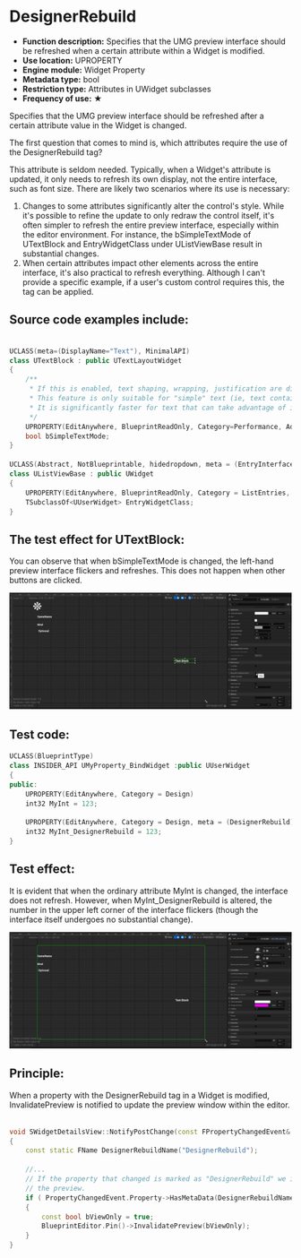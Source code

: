 # DesignerRebuild

- **Function description:** Specifies that the UMG preview interface should be refreshed when a certain attribute within a Widget is modified.
- **Use location:** UPROPERTY
- **Engine module:** Widget Property
- **Metadata type:** bool
- **Restriction type:** Attributes in UWidget subclasses
- **Frequency of use:** ★

Specifies that the UMG preview interface should be refreshed after a certain attribute value in the Widget is changed.

The first question that comes to mind is, which attributes require the use of the DesignerRebuild tag?

This attribute is seldom needed. Typically, when a Widget's attribute is updated, it only needs to refresh its own display, not the entire interface, such as font size. There are likely two scenarios where its use is necessary:

1. Changes to some attributes significantly alter the control's style. While it's possible to refine the update to only redraw the control itself, it's often simpler to refresh the entire preview interface, especially within the editor environment. For instance, the bSimpleTextMode of UTextBlock and EntryWidgetClass under UListViewBase result in substantial changes.
2. When certain attributes impact other elements across the entire interface, it's also practical to refresh everything. Although I can't provide a specific example, if a user's custom control requires this, the tag can be applied.

## Source code examples include:

```cpp

UCLASS(meta=(DisplayName="Text"), MinimalAPI)
class UTextBlock : public UTextLayoutWidget
{
	/**
	 * If this is enabled, text shaping, wrapping, justification are disabled in favor of much faster text layout and measurement.
	 * This feature is only suitable for "simple" text (ie, text containing only numbers or basic ASCII) as it disables the complex text rendering support required for certain languages (such as Arabic and Thai).
	 * It is significantly faster for text that can take advantage of it (particularly if that text changes frequently), but shouldn't be used for localized user-facing text.
	 */
	UPROPERTY(EditAnywhere, BlueprintReadOnly, Category=Performance, AdvancedDisplay, meta=(AllowPrivateAccess = "true", DesignerRebuild))
	bool bSimpleTextMode;
}

UCLASS(Abstract, NotBlueprintable, hidedropdown, meta = (EntryInterface = UserListEntry), MinimalAPI)
class UListViewBase : public UWidget
{
	UPROPERTY(EditAnywhere, BlueprintReadOnly, Category = ListEntries, meta = (DesignerRebuild, AllowPrivateAccess = true, MustImplement = "/Script/UMG.UserListEntry"))
	TSubclassOf<UUserWidget> EntryWidgetClass;
}
```

## The test effect for UTextBlock:

You can observe that when bSimpleTextMode is changed, the left-hand preview interface flickers and refreshes. This does not happen when other buttons are clicked.

![DesignerRebuild1](DesignerRebuild1.gif)

## Test code:

```cpp
UCLASS(BlueprintType)
class INSIDER_API UMyProperty_BindWidget :public UUserWidget
{
public:
	UPROPERTY(EditAnywhere, Category = Design)
	int32 MyInt = 123;

	UPROPERTY(EditAnywhere, Category = Design, meta = (DesignerRebuild))
	int32 MyInt_DesignerRebuild = 123;
}
```

## Test effect:

It is evident that when the ordinary attribute MyInt is changed, the interface does not refresh. However, when MyInt_DesignerRebuild is altered, the number in the upper left corner of the interface flickers (though the interface itself undergoes no substantial change).

![DesignerRebuild2](DesignerRebuild2.gif)

## Principle:

When a property with the DesignerRebuild tag in a Widget is modified, InvalidatePreview is notified to update the preview window within the editor.

```cpp

void SWidgetDetailsView::NotifyPostChange(const FPropertyChangedEvent& PropertyChangedEvent, FEditPropertyChain* PropertyThatChanged)
{
	const static FName DesignerRebuildName("DesignerRebuild");

	//...
	// If the property that changed is marked as "DesignerRebuild" we invalidate
	// the preview.
	if ( PropertyChangedEvent.Property->HasMetaData(DesignerRebuildName) || PropertyThatChanged->GetActiveMemberNode()->GetValue()->HasMetaData(DesignerRebuildName) )
	{
		const bool bViewOnly = true;
		BlueprintEditor.Pin()->InvalidatePreview(bViewOnly);
	}
}
```